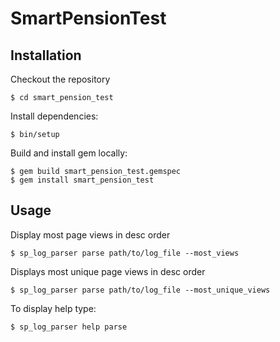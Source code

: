 # SmartPensionTest

## Installation

Checkout the repository

    $ cd smart_pension_test
    
Install dependencies:

    $ bin/setup
    
Build and install gem locally:

    $ gem build smart_pension_test.gemspec
    $ gem install smart_pension_test

## Usage
Display most page views in desc order

    $ sp_log_parser parse path/to/log_file --most_views
    
Displays most unique page views in desc order
    
    $ sp_log_parser parse path/to/log_file --most_unique_views
    
To display help type:

    $ sp_log_parser help parse
    